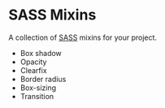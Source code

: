SASS Mixins
===========

A collection of [SASS](http://sass-lang.com/ "SASS") mixins for your project.

* Box shadow
* Opacity
* Clearfix
* Border radius
* Box-sizing
* Transition